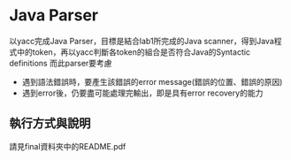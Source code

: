 # Java Parser
以yacc完成Java Parser，目標是結合lab1所完成的Java scanner，得到Java程式中的token，再以yacc判斷各token的組合是否符合Java的Syntactic definitions
而此parser要考慮
* 遇到語法錯誤時，要產生該錯誤的error message(錯誤的位置、錯誤的原因)
* 遇到error後，仍要盡可能處理完輸出，即是具有error recovery的能力


## 執行方式與說明
請見final資料夾中的README.pdf
